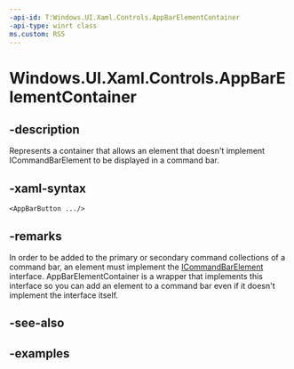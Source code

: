 ```yaml
---
-api-id: T:Windows.UI.Xaml.Controls.AppBarElementContainer
-api-type: winrt class
ms.custom: RS5
---
```


<!-- Class syntax.
public class AppBarElementContainer : ContentControl, ContentControl, ICommandBarElement, ICommandBarElement2
-->

# Windows.UI.Xaml.Controls.AppBarElementContainer

## -description

Represents a container that allows an element that doesn't implement ICommandBarElement to be displayed in a command bar.

## -xaml-syntax

```xaml
<AppBarButton .../>
```

## -remarks

In order to be added to the primary or secondary command collections of a command bar, an element must implement the [ICommandBarElement](icommandbarelement.md) interface. AppBarElementContainer is a wrapper that implements this interface so you can add an element to a command bar even if it doesn't implement the interface itself.

## -see-also

## -examples

